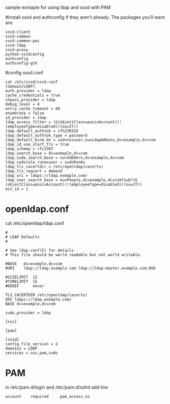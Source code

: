 sample exmaple for using ldap and sssd with PAM

#Install sssd and authconfig if they aren’t already. The packages you’ll want are:
```
sssd-client
sssd-common
sssd-common-pac
sssd-ldap
sssd-proxy
python-sssdconfig
authconfig
authconfig-gtk
```


#config sssd.conf
```
cat /etc/sssd/sssd.conf 
[domain/LDAP]
auth_provider = ldap
cache_credentials = true
chpass_provider = ldap
debug_level = 4
entry_cache_timeout = 60
enumerate = false
id_provider = ldap
ldap_access_filter = (&(objectClass=posixAccount)(!(employeeType=disabled))(ou=IT))
ldap_default_authtok = sfh23RIGV
ldap_default_authtok_type = password
ldap_default_bind_dn = uid=nssuser,ou=LdapAdmins,dc=example,dc=com
ldap_id_use_start_tls = true
ldap_schema = rfc2307
ldap_search_base = dc=exmaple,dc=com
ldap_sudo_search_base = ou=SUDOers,dc=example,dc=com
ldap_sudorule_runasuser = sudoRunAs
ldap_tls_cacertdir = /etc/openldap/cacerts/
ldap_tls_reqcert = demand
ldap_uri = ldaps://ldap.exmaple.com/
ldap_user_search_base = ou=People,dc=example,dc=com?sub?(&(objectClass=posixAccount)(!(employeeType=disabled))(ou=IT))
min_id = 1
````

# openldap.conf
cat /etc/openldap/ldap.conf
``` 
#
# LDAP Defaults
#

# See ldap.conf(5) for details
# This file should be world readable but not world writable.

#BASE	dc=example,dc=com
#URI	ldap://ldap.example.com ldap://ldap-master.example.com:666

#SIZELIMIT	12
#TIMELIMIT	15
#DEREF		never

TLS_CACERTDIR /etc/openldap/cacerts/
URI ldaps://ldap.exmaple.com/
BASE dc=example,dc=com

sudo_provider = ldap

[nss]

[pam]

[sssd]
config_file_version = 2
domains = LDAP
services = nss,pam,sudo
```


# PAM
in /etc/pam.d/login and /etc/pam.d/sshd add line 
```
account    required     pam_access.so
```
